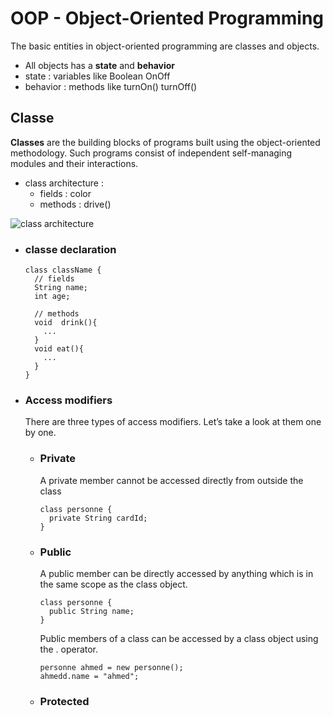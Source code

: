 # OOP - Object-Oriented Programming

The basic entities in object-oriented programming are classes and objects.

- All objects has a <strong>state</strong> and <strong>behavior</strong>
- state : variables like Boolean OnOff
- behavior : methods like turnOn() turnOff()

##  Classe
<strong>Classes</strong> are the building blocks of programs built using the object-oriented methodology. Such programs consist of independent self-managing modules and their interactions.

- class architecture :
  - fields : color
  - methods : drive()

![class architecture](https://bparanj.gitbooks.io/ruby-basics/content/part1/multiple-objects-share-single-method2.png)

- ### classe declaration
  ````
  class className {
    // fields
    String name;
    int age;

    // methods
    void  drink(){
      ...
    }
    void eat(){
      ...
    }
  }
  ````

- ### Access modifiers
  There are three types of access modifiers. Let’s take a look at them one by one.
  - ### Private
    A private member cannot be accessed directly from outside the class
    ````
    class personne {
      private String cardId;
    }
  - ### Public
    A public member can be directly accessed by anything which is in the same scope as the class object.
    ````
    class personne {
      public String name;
    }
    ````
    Public members of a class can be accessed by a class object using the . operator.
    ````
    personne ahmed = new personne();
    ahmedd.name = "ahmed";
    ````
  - ### Protected
  
